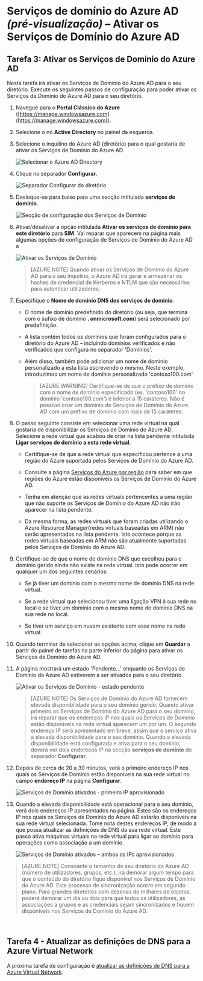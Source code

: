 <properties
    pageTitle="Serviços de Domínio do Azure AD: Ativar os Serviços de Domínio do Azure AD | Microsoft Azure"
    description="Introdução aos Serviços de Domínio do Azure Active Directory (pré-visualização)"
    services="active-directory-ds"
    documentationCenter=""
    authors="mahesh-unnikrishnan"
    manager="stevenpo"
    editor="curtand"/>

<tags
    ms.service="active-directory-ds"
    ms.workload="identity"
    ms.tgt_pltfrm="na"
    ms.devlang="na"
    ms.topic="get-started-article"
    ms.date="07/06/2016"
    ms.author="maheshu"/>

# Serviços de domínio do Azure AD *(pré-visualização)* – Ativar os Serviços de Domínio do Azure AD

## Tarefa 3: Ativar os Serviços de Domínio do Azure AD
Nesta tarefa irá ativar os Serviços de Domínio do Azure AD para o seu diretório. Execute os seguintes passos de configuração para poder ativar os Serviços de Domínio do Azure AD para o seu diretório.

1. Navegue para o **Portal Clássico do Azure** ([https://manage.windowsazure.com](https://manage.windowsazure.com)).

2. Selecione o nó **Active Directory** no painel da esquerda.

3. Selecione o inquilino do Azure AD (diretório) para o qual gostaria de ativar os Serviços de Domínio do Azure AD.

    ![Selecionar o Azure AD Directory](./media/active-directory-domain-services-getting-started/select-aad-directory.png)

4. Clique no separador **Configurar**.

    ![Separador Configurar do diretório](./media/active-directory-domain-services-getting-started/configure-tab.png)

5. Desloque-se para baixo para uma secção intitulada **serviços de domínio**.

    ![Secção de configuração dos Serviços de Domínio](./media/active-directory-domain-services-getting-started/domain-services-configuration.png)

6. Ativar/desativar a opção intitulada **Ativar os serviços de domínio para este diretório** para **SIM**. Vai reparar que aparecem na página mais algumas opções de configuração de Serviços de Domínio do Azure AD a

    ![Ativar os Serviços de Domínio](./media/active-directory-domain-services-getting-started/enable-domain-services.png)

    > [AZURE.NOTE] Quando ativar os Serviços de Domínio do Azure AD para o seu inquilino, o Azure AD irá gerar e armazenar os hashes de credencial de Kerberos e NTLM que são necessários para autenticar utilizadores.

7. Especifique o **Nome de domínio DNS dos serviços de domínio**.

   - O nome de domínio predefinido do diretório (ou seja, que termina com o sufixo de domínio **. onmicrosoft.com**) será selecionado por predefinição.

   - A lista contém todos os domínios que foram configurados para o diretório do Azure AD – incluindo domínios verificados e não verificados que configura no separador 'Domínios'.

   - Além disso, também pode adicionar um nome de domínio personalizado a esta lista escrevendo o mesmo. Neste exemplo, introduzimos um nome de domínio personalizado 'contoso100.com'

     > [AZURE.WARNING] Certifique-se de que o prefixo de domínio com o nome de domínio especificado (ex. 'contoso100' no domínio 'contoso100.com') é inferior a 15 carateres. Não é possível criar um domínio de Serviços de Domínio do Azure AD com um prefixo de domínio com mais de 15 carateres.

8. O passo seguinte consiste em selecionar uma rede virtual na qual gostaria de disponibilizar os Serviços de Domínio do Azure AD. Selecione a rede virtual que acabou de criar na lista pendente intitulada **Ligar serviços de domínio a esta rede virtual**.

   - Certifique-se de que a rede virtual que especificou pertence a uma região do Azure suportada pelos Serviços de Domínio do Azure AD.

   - Consulte a página [Serviços do Azure por região](https://azure.microsoft.com/regions/#services/) para saber em que regiões do Azure estão disponíveis os Serviços de Domínio do Azure AD.

   - Tenha em atenção que as redes virtuais pertencentes a uma região que não suporte os Serviços de Domínio do Azure AD não irão aparecer na lista pendente.

   - Da mesma forma, as redes virtuais que foram criadas utilizando o Azure Resource Manager(redes virtuais baseadas em ARM) não serão apresentados na lista pendente. Isto acontece porque as redes virtuais baseadas em ARM não são atualmente suportadas pelos Serviços de Domínio do Azure AD.

9. Certifique-se de que o nome de domínio DNS que escolheu para o domínio gerido ainda não existe na rede virtual. Isto pode ocorrer em qualquer um dos seguintes cenários:

   - Se já tiver um domínio com o mesmo nome de domínio DNS na rede virtual.

   - Se a rede virtual que selecionou tiver uma ligação VPN à sua rede no local e se tiver um domínio com o mesmo nome de domínio DNS na sua rede no local.

   - Se tiver um serviço em nuvem existente com esse nome na rede virtual.

10. Quando terminar de selecionar as opções acima, clique em **Guardar** a partir do painel de tarefas na parte inferior da página para ativar os Serviços de Domínio do Azure AD.

11. A página mostrará um estado 'Pendente...' enquanto os Serviços de Domínio do Azure AD estiverem a ser ativados para o seu diretório.

    ![Ativar os Serviços de Domínio - estado pendente](./media/active-directory-domain-services-getting-started/enable-domain-services-pendingstate.png)

    > [AZURE.NOTE] Os Serviços de Domínio do Azure AD fornecem elevada disponibilidade para o seu domínio gerido. Quando ativar primeiro os Serviços de Domínio do Azure AD para o seu domínio, irá reparar que os endereços IP nos quais os Serviços de Domínio estão disponíveis na rede virtual aparecem um por um. O segundo endereço IP será apresentado em breve, assim que o serviço ativa a elevada disponibilidade para o seu domínio. Quando a elevada disponibilidade está configurada e ativa para o seu domínio, deverá ver dois endereços IP na secção **serviços de domínio** do separador **Configurar**.

12. Depois de cerca de 20 a 30 minutos, verá o primeiro endereço IP nos quais os Serviços de Domínio estão disponíveis na sua rede virtual no campo **endereço IP** na página **Configurar**.

    ![Serviços de Domínio ativados - primeiro IP aprovisionado](./media/active-directory-domain-services-getting-started/domain-services-enabled-firstdc-available.png)

13. Quando a elevada disponibilidade está operacional para o seu domínio, verá dois endereços IP apresentados na página. Estes são os endereços IP nos quais os Serviços de Domínio do Azure AD estarão disponíveis na sua rede virtual selecionada. Tome nota destes endereços IP, de modo a que possa atualizar as definições de DNS da sua rede virtual. Este passo ativa máquinas virtuais na rede virtual para ligar ao domínio para operações como associação a um domínio.

    ![Serviços de Domínio ativados – ambos os IPs aprovisionados](./media/active-directory-domain-services-getting-started/domain-services-enabled-bothdcs-available.png)

> [AZURE.NOTE] Consoante o tamanho do seu diretório do Azure AD (número de utilizadores, grupos, etc.), irá demorar algum tempo para que o conteúdo do diretório fique disponível nos Serviços de Domínio do Azure AD. Este processo de sincronização ocorre em segundo plano. Para grandes diretórios com dezenas de milhares de objetos, poderá demorar um dia ou dois para que todos os utilizadores, as associações a grupos e as credenciais sejam sincronizados e fiquem disponíveis nos Serviços de Domínio do Azure AD.

<br>

## Tarefa 4 - Atualizar as definições de DNS para a Azure Virtual Network
A próxima tarefa de configuração é [atualizar as definições de DNS para a Azure Virtual Network](active-directory-ds-getting-started-dns.md).



<!--HONumber=Aug16_HO1-->


